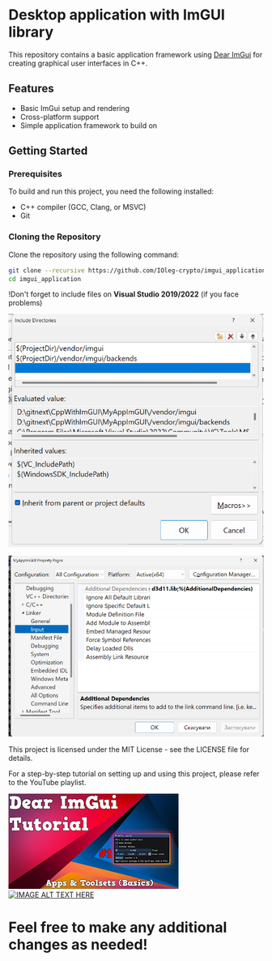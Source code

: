 # Desktop application with ImGUI library


This repository contains a basic application framework using [Dear ImGui](https://github.com/ocornut/imgui) for creating graphical user interfaces in C++.

## Features

- Basic ImGui setup and rendering
- Cross-platform support
- Simple application framework to build on

## Getting Started

### Prerequisites

To build and run this project, you need the following installed:

- C++ compiler (GCC, Clang, or MSVC)
- Git

### Cloning the Repository

Clone the repository using the following command:

```bash
git clone --recursive https://github.com/IOleg-crypto/imgui_application.git
cd imgui_application
```

!Don't forget to include files on **Visual Studio 2019/2022** (if you face problems)

![alt text](image.png)


![alt text](image-1.png)


This project is licensed under the MIT License - see the LICENSE file for details.

For a step-by-step tutorial on setting up and using this project, please refer to the YouTube playlist.


[![IMAGE ALT TEXT HERE](hqdefault.jpg)](https://www.youtube.com/playlist?list=PLTykcSMzD4j8O48ZtfciC9ShZnEvvyNvI)
[![IMAGE ALT TEXT HERE](https://img.youtube.com/vi/SP6Djf6ku1E/0.jpg)](https://www.youtube.com/watch?v=SP6Djf6ku1E)


Feel free to make any additional changes as needed!
=======

